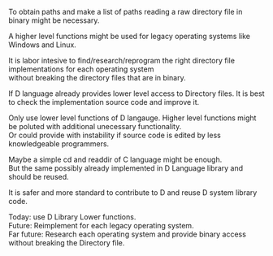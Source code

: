 To obtain paths and make a list of paths reading a raw directory file in binary might be necessary.  

A higher level functions might be used for legacy operating systems like Windows and Linux.  

It is labor intesive to find/research/reprogram the right directory file implementations for each operating system  
without breaking the directory files that are in binary.  
 


If D language already provides lower level access to Directory files.
It is best to check the implementation source code and improve it.  

Only use lower level functions of D langauge. Higher level functions might be poluted with additional unecessary functionality.  
Or could provide with instability if source code is edited by less knowledgeable programmers.

Maybe a simple cd and readdir of C language might be enough.   
But the same possibly already implemented in D Language library and should be reused.

It is safer and more standard to contribute to D and reuse D system library code.


Today: use D Library Lower functions.  
Future: Reimplement for each legacy operating system.  
Far future: Research each operating system and provide binary access without breaking the Directory file.  
